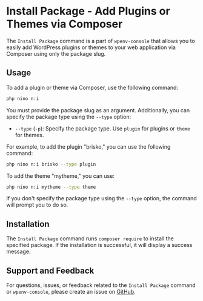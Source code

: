 # Install Package - Add Plugins or Themes via Composer

The `Install Package` command is a part of `wpenv-console` that allows you to easily add WordPress plugins or themes to your web application via Composer using only the package slug.

## Usage

To add a plugin or theme via Composer, use the following command:

```bash
php nino n:i
```

You must provide the package slug as an argument. Additionally, you can specify the package type using the `--type` option:

- `--type` (`-p`): Specify the package type. Use `plugin` for plugins or `theme` for themes.

For example, to add the plugin "brisko," you can use the following command:

```bash
php nino n:i brisko --type plugin
```

To add the theme "mytheme," you can use:

```bash
php nino n:i mytheme --type theme
```

If you don't specify the package type using the `--type` option, the command will prompt you to do so.

## Installation

The `Install Package` command runs `composer require` to install the specified package. If the installation is successful, it will display a success message.

## Support and Feedback

For questions, issues, or feedback related to the `Install Package` command or `wpenv-console`, please create an issue on [GitHub](https://github.com/devuri/wpenv-console/issues).
